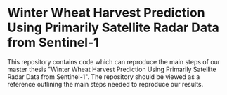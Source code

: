 # Winter Wheat Harvest Prediction Using Primarily Satellite Radar Data from Sentinel-1

This repository contains code which can reproduce the main steps of our master thesis "Winter Wheat Harvest Prediction Using Primarily Satellite Radar Data from Sentinel-1". The repository should be viewed as a reference outlining the main steps needed to reproduce our results.

